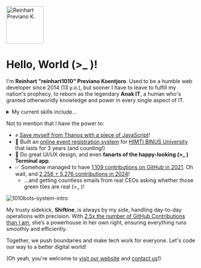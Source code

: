 <picture>
  <source srcset="https://reinhart1010.id/img/icons/shell-blue-male-neutral.avif" type="image/avif">
  <source srcset="https://reinhart1010.id/img/icons/shell-blue-male-neutral.heic" type="image/heic">
  <source srcset="https://reinhart1010.id/img/icons/shell-blue-male-neutral.webp" type="image/webp">
  <source srcset="https://reinhart1010.id/img/icons/shell-blue-male-neutral.png" type="image/png">
  <img alt="Reinhart Previano K." src="https://reinhart1010.id/img/icons/shell-blue-male-neutral.png" height="100">
</picture>

# Hello, World (>_ )!

I'm **Reinhart "reinhart1010" Previano Koentjoro**. Used to be a humble web developer since 2014 (13 y.o.), but sooner I have to leave to fulfill my nation's prophecy, to reborn as the legendary **Anak IT**, a human who's granted otherworldly knowledge and power in every single aspect of IT.

<p><details><summary>My current skills include...</summary> Astro, C, C (Arduino), C#, Cloudflare Pages, Cloudflare Workers, CouchDB, CSS, Dart, Flutter, GitHub Actions, Go, HTML, Java, Java (Android), JavaScript, Jekyll, JSX, MariaDB, MySQL, Next.js, PHP, Python, React, Remix, Siri Shortcuts, Swift, Tasker, TSX, TypeScript, and Vala. Not to mention those great libraries like Bootstrap, Flask, and Laravel.</details></p>

Not to mention that I have the power to:

+ ✊ [Save myself from Thanos with a piece of JavaScript](https://www.quora.com/What-is-the-most-savage-thing-youve-ever-done/answer/Reinhart-Previano)!
+ 📆 Built an [online event registration system](https://registration.himtibnus.org) for [HIMTI BINUS University](https://himti.or.id) that lasts for 3 years (and counting!)
+ 🎨 Do great UI/UX design, and even **fanarts of the happy-looking (>_ ) Terminal app**.
+ ✅ Somehow managed to have [1,109 contributions on GitHub in 2021](https://reinhart1010.id/blog/2022/01/05/what-does-it-feel-to-have-1000-github-contributions-in-2021). Oh wait, and [2,258 + 5,276 contributions in 2024](https://reinhart1010.id/blog/2024/04/26/github-my-robots-are-2-5x-as-productive-as-i-am)!
  - ...and getting countless emails from real CEOs asking whether those green tiles are real (>_ )!

![1010bots-system-intro](https://github.com/reinhart1010/reinhart1010/assets/17312341/15eba7cd-9188-48ac-82d1-d74ec714f828)

My trusty sidekick, **Shiftine**, is always by my side, handling day-to-day operations with precision. With [2.5x the number of GitHub Contributions than I am](https://github.com/1010bots), she’s a powerhouse in her own right, ensuring everything runs smoothly and efficiently.

Together, we push boundaries and make tech work for everyone. Let's code our way to a better digital world!

(Oh yeah, you're welcome to [visit our website](https://reinhart1010.id) and [contact us](https://reinhart1010.id/contact)!)
